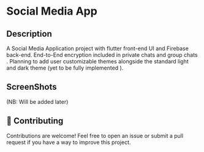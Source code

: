 


# Social Media App

## Description 

A Social Media Application project with flutter front-end UI and Firebase back-end.
End-to-End encryption included in private chats and group chats . 
Planning to add user customizable themes alongside  the standard light and dark theme (yet to be fully implemented ). 


## ScreenShots

(NB: Will be added later)




## 🤗 Contributing

Contributions are welcome! Feel free to open an issue or submit a pull request if you have a way to improve this project.







